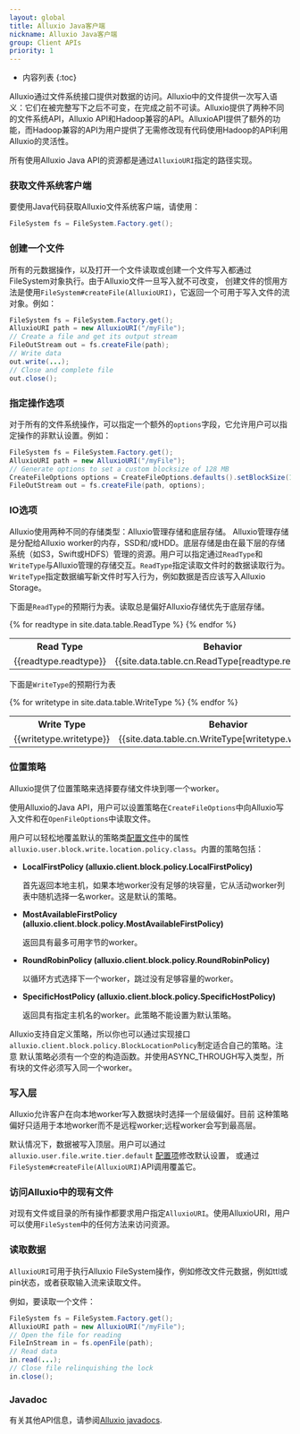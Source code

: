 ```yaml
---
layout: global
title: Alluxio Java客户端
nickname: Alluxio Java客户端
group: Client APIs
priority: 1
---
```


* 内容列表
{:toc}

Alluxio通过文件系统接口提供对数据的访问。Alluxio中的文件提供一次写入语义：它们在被完整写下之后不可变，在完成之前不可读。Alluxio提供了两种不同的文件系统API，Alluxio API和Hadoop兼容的API。AlluxioAPI提供了额外的功能，而Hadoop兼容的API为用户提供了无需修改现有代码使用Hadoop的API利用Alluxio的灵活性。

所有使用Alluxio Java API的资源都是通过`AlluxioURI`指定的路径实现。

### 获取文件系统客户端

要使用Java代码获取Alluxio文件系统客户端，请使用：

```java
FileSystem fs = FileSystem.Factory.get();
```

### 创建一个文件

所有的元数据操作，以及打开一个文件读取或创建一个文件写入都通过FileSystem对象执行。由于Alluxio文件一旦写入就不可改变，
创建文件的惯用方法是使用`FileSystem#createFile(AlluxioURI)`，它返回一个可用于写入文件的流对象。例如：

```java
FileSystem fs = FileSystem.Factory.get();
AlluxioURI path = new AlluxioURI("/myFile");
// Create a file and get its output stream
FileOutStream out = fs.createFile(path);
// Write data
out.write(...);
// Close and complete file
out.close();
```

### 指定操作选项

对于所有的文件系统操作，可以指定一个额外的`options`字段，它允许用户可以指定操作的非默认设置。例如：

```java
FileSystem fs = FileSystem.Factory.get();
AlluxioURI path = new AlluxioURI("/myFile");
// Generate options to set a custom blocksize of 128 MB
CreateFileOptions options = CreateFileOptions.defaults().setBlockSize(128 * Constants.MB);
FileOutStream out = fs.createFile(path, options);
```

### IO选项

Alluxio使用两种不同的存储类型：Alluxio管理存储和底层存储。 Alluxio管理存储是分配给Alluxio worker的内存，SSD和/或HDD。底层存储是由在最下层的存储系统（如S3，Swift或HDFS）管理的资源。用户可以指定通过`ReadType`和`WriteType`与Alluxio管理的存储交互。`ReadType`指定读取文件时的数据读取行为。`WriteType`指定数据编写新文件时写入行为，例如数据是否应该写入Alluxio Storage。

下面是`ReadType`的预期行为表。读取总是偏好Alluxio存储优先于底层存储。

<table class="table table-striped">
<tr><th>Read Type</th><th>Behavior</th>
</tr>
{% for readtype in site.data.table.ReadType %}
<tr>
  <td>{{readtype.readtype}}</td>
  <td>{{site.data.table.cn.ReadType[readtype.readtype]}}</td>
</tr>
{% endfor %}
</table>

下面是`WriteType`的预期行为表

<table class="table table-striped">
<tr><th>Write Type</th><th>Behavior</th>
</tr>
{% for writetype in site.data.table.WriteType %}
<tr>
  <td>{{writetype.writetype}}</td>
  <td>{{site.data.table.cn.WriteType[writetype.writetype]}}</td>
</tr>
{% endfor %}
</table>

### 位置策略

Alluxio提供了位置策略来选择要存储文件块到哪一个worker。

使用Alluxio的Java API，用户可以设置策略在`CreateFileOptions`中向Alluxio写入文件和在`OpenFileOptions`中读取文件。

用户可以轻松地覆盖默认的策略类[配置文件](Configuration-Settings.html)中的属性`alluxio.user.block.write.location.policy.class`。内置的策略包括：

* **LocalFirstPolicy (alluxio.client.block.policy.LocalFirstPolicy)**

    首先返回本地主机，如果本地worker没有足够的块容量，它从活动worker列表中随机选择一名worker。这是默认的策略。

* **MostAvailableFirstPolicy (alluxio.client.block.policy.MostAvailableFirstPolicy)**

    返回具有最多可用字节的worker。

* **RoundRobinPolicy (alluxio.client.block.policy.RoundRobinPolicy)**

    以循环方式选择下一个worker，跳过没有足够容量的worker。

* **SpecificHostPolicy (alluxio.client.block.policy.SpecificHostPolicy)**

    返回具有指定主机名的worker。此策略不能设置为默认策略。

Alluxio支持自定义策略，所以你也可以通过实现接口`alluxio.client.block.policy.BlockLocationPolicy`制定适合自己的策略。注意
默认策略必须有一个空的构造函数。并使用ASYNC_THROUGH写入类型，所有块的文件必须写入同一个worker。

### 写入层

Alluxio允许客户在向本地worker写入数据块时选择一个层级偏好。目前
这种策略偏好只适用于本地worker而不是远程worker;远程worker会写到最高层。

默认情况下，数据被写入顶层。用户可以通过`alluxio.user.file.write.tier.default` [配置项](Configuration-Settings.html)修改默认设置，
或通过`FileSystem#createFile(AlluxioURI)`API调用覆盖它。

### 访问Alluxio中的现有文件

对现有文件或目录的所有操作都要求用户指定`AlluxioURI`。使用AlluxioURI，用户可以使用`FileSystem`中的任何方法来访问资源。

### 读取数据

`AlluxioURI`可用于执行Alluxio FileSystem操作，例如修改文件元数据，例如ttl或pin状态，或者获取输入流来读取文件。

例如，要读取一个文件：

```java
FileSystem fs = FileSystem.Factory.get();
AlluxioURI path = new AlluxioURI("/myFile");
// Open the file for reading
FileInStream in = fs.openFile(path);
// Read data
in.read(...);
// Close file relinquishing the lock
in.close();
```

### Javadoc

有关其他API信息，请参阅[Alluxio javadocs](http://www.alluxio.org/javadoc/{{site.ALLUXIO_MAJOR_VERSION}}/index.html).
